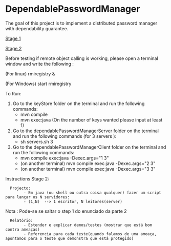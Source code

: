 # DependablePasswordManager
The goal of this project is to  implement a  distributed password manager with dependability guarantee.

[Stage 1](https://fenix.tecnico.ulisboa.pt/downloadFile/1970943312288157/SEC-1617%20-%20project%20-%20stage%201.pdf)

[Stage 2](https://fenix.tecnico.ulisboa.pt/downloadFile/845043405450969/SEC-1617%20project%20-%20stage%202.pdf)

Before testing if remote object calling is working, please open a terminal window and write the following :

(For linux)
rmiregistry &

(For Windows)
start rmiregistry 

To Run:

1) Go to the keyStore folder on the terminal and run the following commands:
      - mvn compile
      - mvn exec:java
      (On the number of keys wanted please input at least 1)
2) Go to the dependablePasswordManagerServer folder on the terminal and run the following commands (for 3 servers ):
      - sh servers.sh 3
3) Go to the dependablePasswordManagerClient folder on the terminal and run the following commands:
      - mvn compile exec:java -Dexec.args="1 3"
      - (on another terminal) mvn compile exec:java -Dexec.args="2 3" 
      - (on another terminal) mvn compile exec:java -Dexec.args="3 3"    
      
Instructions Stage 2:

      Projecto:
            - Em java (ou shell ou outra coisa qualquer) fazer um script para lançar os N servidores:
            - (1,N)  --> 1 escritor, N leitores(server)

Nota : Pode-se se saltar o step 1 do enunciado da parte 2

      Relatório:
            - Estender e explicar demos/testes (mostrar que está bom contra ameaças)
            - Referencia para cada teste(quando falamos de uma ameaça, apontamos para o teste que demonstra que está protegido)
